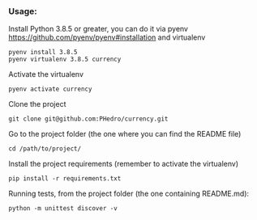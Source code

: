 ### Usage:
Install Python 3.8.5 or greater, you can do it via pyenv https://github.com/pyenv/pyenv#installation and virtualenv
```commandline
pyenv install 3.8.5
pyenv virtualenv 3.8.5 currency
```
Activate the virtualenv
```commandline
pyenv activate currency
```
Clone the project
```commandline
git clone git@github.com:PHedro/currency.git
```
Go to the project folder (the one where you can find the README file)
```commandline
cd /path/to/project/ 
```
Install the project requirements (remember to activate the virtualenv)
```commandline
pip install -r requirements.txt
```

Running tests, from the project folder (the one containing README.md):
```commandline
python -m unittest discover -v 
```

